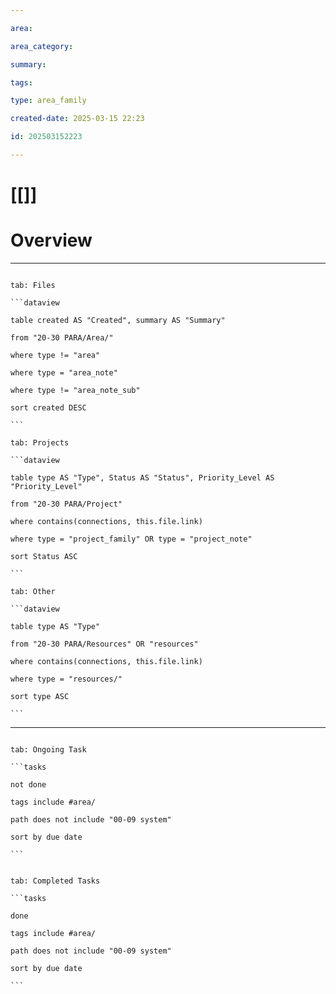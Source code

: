 ```yaml
---

area: 

area_category:

summary:

tags:

type: area_family

created-date: 2025-03-15 22:23

id: 202503152223

---
```


# [[]]

# Overview



---

````tabs

tab: Files

```dataview

table created AS "Created", summary AS "Summary"

from "20-30 PARA/Area/"

where type != "area"

where type = "area_note"

where type != "area_note_sub"

sort created DESC

```

tab: Projects

```dataview

table type AS "Type", Status AS "Status", Priority_Level AS "Priority_Level"

from "20-30 PARA/Project"

where contains(connections, this.file.link)

where type = "project_family" OR type = "project_note"

sort Status ASC

```

tab: Other

```dataview

table type AS "Type"

from "20-30 PARA/Resources" OR "resources"

where contains(connections, this.file.link)

where type = "resources/"

sort type ASC

```

````

---
  

````tabs

tab: Ongoing Task

```tasks

not done

tags include #area/

path does not include "00-09 system"

sort by due date

```

````

````tabs

tab: Completed Tasks

```tasks

done

tags include #area/

path does not include "00-09 system"

sort by due date

```

````

  

